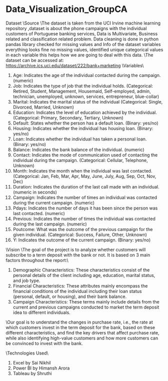 # Data_Visualization_GroupCA

Dataset
\Source
\The dataset is taken from the UCI Irvine machine learning repository ,dataset is about the phone campaigns with the individual customers of Portuguese banking services, Data is Multivariate, Business related and classification related problem. Data cleaning is done in python pandas library checked for missing values and Info of the dataset variables everything looks fine no missing values, identified unique categorical values in each variable this helps how we are going to deal with this data.
\The dataset can be accessed at: https://archive.ics.uci.edu/dataset/222/bank+marketing
\Variables\
1. Age: Indicates the age of the individual contacted during the campaign. (numeric)
2. Job: Indicates the type of job that the individual holds. (Categorical: Retired, Student, Management, Housemaid, Self-employed, admin, technician, unemployed, unknown, services, entrepreneur, blue-collar)
3. Marital: Indicates the marital status of the individual (Categorical: Single, Divorced, Married, Unknown)
4. Education: Indicates the level of education achieved by the individual. (Categorical: Primary, Secondary, Tertiary, Unknown)
5. Default: States whether the person has a default loan. (Binary: yes/no)
6. Housing: Indicates whether the individual has housing loan. (Binary: yes/no)
7. Loan: Indicates whether the individual has taken a personal loan. (Binary: yes/no)
8. Balance: Indicates the bank balance of the individual. (numeric)
9. Contact: Indicates the mode of communication used of contacting the individual during the campaign. (Categorical: Cellular, Telephone, Unknown)
10. Month: Indicates the month when the individual was last contacted. (Categorical: Jan, Feb, Mar, Apr, May, June, July, Aug, Sep, Oct, Nov, Dec)
11. Duration: Indicates the duration of the last call made with an individual. (numeric in seconds)
12. Campaign: Indicates the number of times an individual was contacted during the current campaign. (numeric)
13. Pdays: Indicates the number of days it has been since the person was last contacted. (numeric)
14. Previous: Indicates the number of times the individual was contacted during the last campaign. (numeric)
15. Poutcome: What was the outcome of the previous campaign for the given individual. (Categorical: Success, Failure, Other, Unknown)
16. Y: Indicates the outcome of the current campaign. (Binary: yes/no)
 
\Vision
\The goal of the project is to analyze whether customers will subscribe to a term deposit with the bank or not. It is based on 3 main factors throughout the report:\
1. Demographic Characteristics: These characteristics consist of the personal details of the client including age, education, marital status, and job type.
2. Financial Characteristics: These attributes mainly encompass the financial conditions of the individual including their loan status (personal, default, or housing), and their bank balance.
3. Campaign Characteristics: These terms mainly include details from the current and previous campaigns conducted to market the term deposit idea to different individuals.

\Our goal is to understand the changes in purchase rate, i.e., the rate at which customers invest in the term deposit for the bank, based on these different characteristics, and find the key drivers that affect purchase rate, while also identifying high-value customers and how more customers can be convinced to invest with the bank.

\Technologies Used\
1. Excel by Sai Nikhil
2. Power BI by Himansh Arora
3. Tableau by Shruthi
